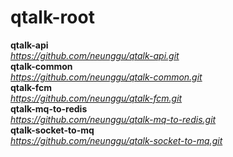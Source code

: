 # qtalk-root

**qtalk-api** \
_https://github.com/neunggu/qtalk-api.git_ \
**qtalk-common** \
_https://github.com/neunggu/qtalk-common.git_ \
**qtalk-fcm** \
_https://github.com/neunggu/qtalk-fcm.git_ \
**qtalk-mq-to-redis** \
_https://github.com/neunggu/qtalk-mq-to-redis.git_ \
**qtalk-socket-to-mq** \
_https://github.com/neunggu/qtalk-socket-to-mq.git_
